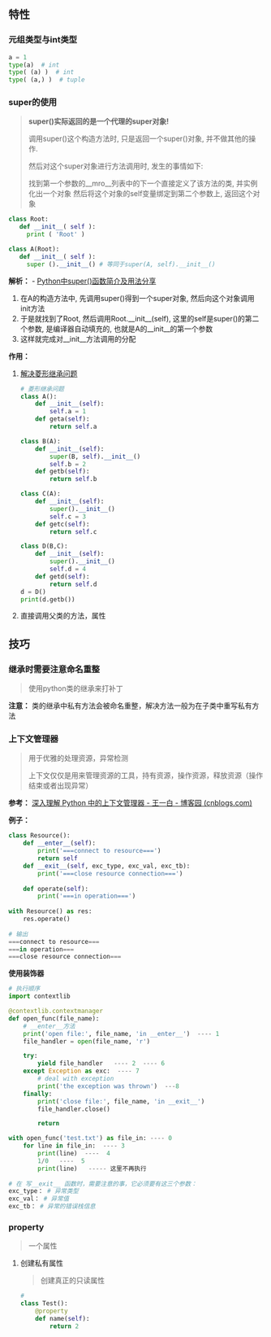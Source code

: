 ## 特性

### 元组类型与int类型

```python
a = 1
type(a)  # int
type( (a) )  # int
type( (a,) )  # tuple	
```

### super的使用

> **super()实际返回的是一个代理的super对象!**
>
> 调用super()这个构造方法时, 只是返回一个super()对象, 并不做其他的操作.
>
> 然后对这个super对象进行方法调用时, 发生的事情如下:
>
> 找到第一个参数的\__mro__列表中的下一个直接定义了该方法的类, 并实例化出一个对象
> 然后将这个对象的self变量绑定到第二个参数上, 返回这个对象

```python
class Root:
   def __init__( self ):
     print ( 'Root' )

class A(Root):
   def __init__( self ):
     super ().__init__() # 等同于super(A, self).__init__()
```

**解析：** - [ Python中super()函数简介及用法分享](https://blog.csdn.net/zzsfqiuyigui/article/details/61672631)

1. 在A的构造方法中, 先调用super()得到一个super对象, 然后向这个对象调用init方法
2. 于是就找到了Root, 然后调用Root.\_\_init\__(self), 这里的self是super()的第二个参数, 是编译器自动填充的, 也就是A的\_\_init__的第一个参数
3. 这样就完成对\__init__方法调用的分配

**作用：**

1. [解决菱形继承问题](https://blog.csdn.net/weixin_43866211/article/details/103599843)

   ```python
   # 菱形继承问题
   class A():
       def __init__(self):
           self.a = 1
       def geta(self):
           return self.a
   
   class B(A):
       def __init__(self):
           super(B, self).__init__()
           self.b = 2
       def getb(self):
           return self.b
   
   class C(A):
       def __init__(self):
           super().__init__()
           self.c = 3
       def getc(self):
           return self.c
   
   class D(B,C):
       def __init__(self):
           super().__init__()
           self.d = 4
       def getd(self):
           return self.d
   d = D()
   print(d.getb())
   ```

2. 直接调用父类的方法，属性



## 技巧

### 继承时需要注意命名重整

> 使用python类的继承来打补丁

**注意：** 类的继承中私有方法会被命名重整，解决方法一般为在子类中重写私有方法



### 上下文管理器

> 用于优雅的处理资源，异常检测
>
> 上下文仅仅是用来管理资源的工具，持有资源，操作资源，释放资源（操作结束或者出现异常）

**参考：** [深入理解 Python 中的上下文管理器 - 王一白 - 博客园 (cnblogs.com)](https://www.cnblogs.com/wongbingming/p/10519553.html)

**例子：**

```python
class Resource():
    def __enter__(self):
        print('===connect to resource===')
        return self
    def __exit__(self, exc_type, exc_val, exc_tb):
        print('===close resource connection===')
        
    def operate(self):
        print('===in operation===')
        
with Resource() as res:
    res.operate()
    
# 输出
===connect to resource===
===in operation===
===close resource connection===
```

**使用装饰器**

```python
# 执行顺序
import contextlib

@contextlib.contextmanager
def open_func(file_name):
    # __enter__方法
    print('open file:', file_name, 'in __enter__')  ---- 1
    file_handler = open(file_name, 'r')

    try:
        yield file_handler   ---- 2  ---- 6
    except Exception as exc:  ---- 7
        # deal with exception
        print('the exception was thrown')  ---8
    finally:
        print('close file:', file_name, 'in __exit__')
        file_handler.close()

        return

with open_func('test.txt') as file_in: ---- 0
    for line in file_in:  ---- 3
        print(line)  ----  4
        1/0   ----  5
        print(line)   ----- 这里不再执行
        
# 在 写__exit__ 函数时，需要注意的事，它必须要有这三个参数：
exc_type： # 异常类型
exc_val： # 异常值
exc_tb： # 异常的错误栈信息
```

### property

> 一个属性

1. 创建私有属性

   > 创建真正的只读属性

   ```python
   # 
   class Test():
       @property
       def name(self):
           return 2
   ```

   





